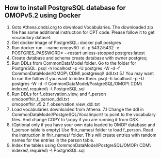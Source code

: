 ## How to install PostgreSQL database for OMOPv5.2 using Docker
1. Goto Athena.ohdsi.org to download Vocabularies. The downloaded
   zip file has some additional instruction for CPT code. Please follow it
	 to get vocabulary dataset.
2. Get docker image of PostgreSQL: docker pull postgres
3. Run docker run --name omopv60 -d -p 5432:5432 -e POSTGRES_PASSWORD=<password> --restart unless-stopped postgres:latest
4. Create database and schema
create database <databasename> with owner postgres;
5. Run DDLs from CommonDataModel folder. Go to the folder for PostgreSQL.
psql -h localhost -p <port> -U postgres -W -d <database> -f CommonDataModel/OMOP\ CDM\ postgresql\ ddl.txt
5.1 You may want to run the follow if you want to index them.
  psql -h localhost -p <port> -U postgres -W -d <database> -f CommonDataModel/PostgreSQL/OMOP\ CDM\ indexes\ required\ -\ PostgreSQL.sql
6. Run DDLs for f_observation_view, and f_person
  omoponfhir_f_person_ddl.txt
  omoponfhir_v5.2_f_observation_view_ddl.txt
7. Load vocabularies downloaded from Athena.
7.1 Change the ddl in CommonDataModel/PostgreSQL/VocaImport/ to point to the vocabulary files. And change COPY to \copy if you are running it from OSX.
8. (Optional only if you have your own data loaded to OMOP database and f_person table is empty)
   Use fhir_names/ folder to load f_person. Read the instruction in fhir_names/ folder.
	 This will create entries with random names for the entries in the person table.
10. Index the tables using CommonDataModel/PostgreSQL/OMOP\ CDM\ indexes\ required\ -\ PostgreSQL.sql 
